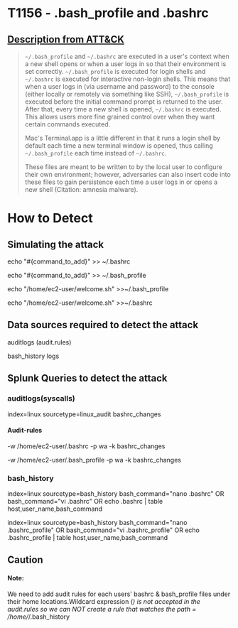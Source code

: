 # T1156 - .bash_profile and .bashrc
## [Description from ATT&CK](https://attack.mitre.org/wiki/Technique/T1156)
<blockquote><code>~/.bash_profile</code> and <code>~/.bashrc</code> are executed in a user's context when a new shell opens or when a user logs in so that their environment is set correctly. <code>~/.bash_profile</code> is executed for login shells and <code>~/.bashrc</code> is executed for interactive non-login shells. This means that when a user logs in (via username and password) to the console (either locally or remotely via something like SSH), <code>~/.bash_profile</code> is executed before the initial command prompt is returned to the user. After that, every time a new shell is opened, <code>~/.bashrc</code> is executed. This allows users more fine grained control over when they want certain commands executed.

Mac's Terminal.app is a little different in that it runs a login shell by default each time a new terminal window is opened, thus calling <code>~/.bash_profile</code> each time instead of <code>~/.bashrc</code>.

These files are meant to be written to by the local user to configure their own environment; however, adversaries can also insert code into these files to gain persistence each time a user logs in or opens a new shell  (Citation: amnesia malware).</blockquote>

# How to Detect  

## Simulating the attack 

echo "#{command_to_add}" >> ~/.bashrc

echo "#{command_to_add}" >> ~/.bash_profile

echo "/home/ec2-user/welcome.sh" >>~/.bash_profile

echo "/home/ec2-user/welcome.sh" >>~/.bashrc

## Data sources required to detect the attack

auditlogs (audit.rules)

bash_history logs 


## Splunk Queries to detect the attack

### auditlogs(syscalls)
index=linux sourcetype=linux_audit bashrc_changes

#### Audit-rules 
-w /home/ec2-user/.bashrc -p wa -k bashrc_changes

-w /home/ec2-user/.bash_profile -p wa -k bashrc_changes

### bash_history 

index=linux sourcetype=bash_history bash_command="nano .bashrc" OR bash_command="vi .bashrc" OR echo .bashrc | table host,user_name,bash_command

index=linux sourcetype=bash_history bash_command="nano .bashrc_profile" OR bash_command="vi .bashrc_profile" OR echo .bashrc_profile | table host,user_name,bash_command

## Caution

#### Note: 
We need to add audit rules for each users' bashrc & bash_profile files under their home locations.Wildcard expression (*) is not accepted in the audit.rules so we can NOT create a rule that watches the path = /home/*/.bash_history
